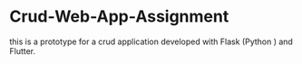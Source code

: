 # Crud-Web-App-Assignment
this is a prototype for a crud application developed with Flask (Python ) and Flutter.
